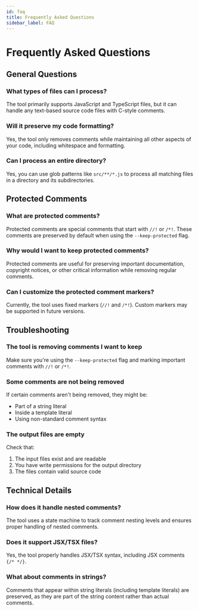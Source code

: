 ```yaml
---
id: faq
title: Frequently Asked Questions
sidebar_label: FAQ
---
```


# Frequently Asked Questions

## General Questions

### What types of files can I process?
The tool primarily supports JavaScript and TypeScript files, but it can handle any text-based source code files with C-style comments.

### Will it preserve my code formatting?
Yes, the tool only removes comments while maintaining all other aspects of your code, including whitespace and formatting.

### Can I process an entire directory?
Yes, you can use glob patterns like `src/**/*.js` to process all matching files in a directory and its subdirectories.

## Protected Comments

### What are protected comments?
Protected comments are special comments that start with `//!` or `/*!`. These comments are preserved by default when using the `--keep-protected` flag.

### Why would I want to keep protected comments?
Protected comments are useful for preserving important documentation, copyright notices, or other critical information while removing regular comments.

### Can I customize the protected comment markers?
Currently, the tool uses fixed markers (`//!` and `/*!`). Custom markers may be supported in future versions.

## Troubleshooting

### The tool is removing comments I want to keep
Make sure you're using the `--keep-protected` flag and marking important comments with `//!` or `/*!`.

### Some comments are not being removed
If certain comments aren't being removed, they might be:
- Part of a string literal
- Inside a template literal
- Using non-standard comment syntax

### The output files are empty
Check that:
1. The input files exist and are readable
2. You have write permissions for the output directory
3. The files contain valid source code

## Technical Details

### How does it handle nested comments?
The tool uses a state machine to track comment nesting levels and ensures proper handling of nested comments.

### Does it support JSX/TSX files?
Yes, the tool properly handles JSX/TSX syntax, including JSX comments `{/* */}`.

### What about comments in strings?
Comments that appear within string literals (including template literals) are preserved, as they are part of the string content rather than actual comments. 